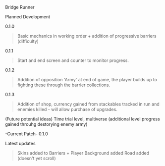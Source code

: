 Bridge Runner

Planned Development 

0.1.0
>Basic mechanics in working order + addition of progressive barriers (difficulty)

0.1.1
>Start and end screen and counter to monitor progress.

0.1.2
>Addition of opposition 'Army' at end of game, the player builds up to fighting these through the barrier collections.

0.1.3
>Addition of shop, currency gained from stackables tracked in run and enemies killed - will allow purchase of upgrades.
>
>
(Future potential ideas) 
Time trial level, multiverse (additional level progress gained throuhg destorying enemy army)
>
>
-Current Patch-
0.1.0
>
>
Latest updates
> Skins added to Barriers + Player
> Background added
> Road added (doesn't yet scroll)
